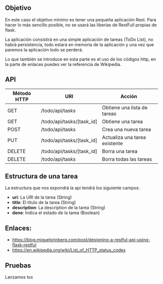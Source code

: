 ## Objetivo

En este caso el objetivo mínimo es tener una pequeña aplicación Rest. Para hacer lo más sencillo posible, no se usará las liberías de RestFull propias de flask.

La aplicación consistirá en una simple aplicación de tareas (ToDo List), no habrá persistencia, todo estará en memoria de la aplicación y una vez que paremos la aplicación todo se perderá.

Lo que también se introduce en esta parte es el uso de los códigos http, en la parte de enlaces puedes ver la referencia de Wikipedia.

## API

| Método HTTP | URI                       | Acción                        |
|-------------|---------------------------|-------------------------------|
|     GET     | /todo/api/tasks           | Obtiene una lista de tareas   |
|     GET     | /todo/api/tasks/[task_id] | Obtiene una tarea             |
|    POST     | /todo/api/tasks           | Crea una nueva tarea          | 
|     PUT     | /todo/api/tasks/[task_id] | Actualiza una tarea existente | 
|   DELETE    | /todo/api/tasks/[task_id] | Borra una tarea               |
|   DELETE    | /todo/api/tasks           | Borra todas las tareas        |

## Estructura de una tarea

La estructura que nos expondrá la api tendrá los siguiente campos:

* **uri**: La URI de la tarea (String)
* **title**: El título de la tarea (String)
* **description**: La description de la tarea (String)
* **done**: Indica el estado de la tarea (Boolean)

## Enlaces:

 * https://blog.miguelgrinberg.com/post/designing-a-restful-api-using-flask-restful
 * https://en.wikipedia.org/wiki/List_of_HTTP_status_codes

## Pruebas

Lanzamos tox
